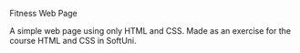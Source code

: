 Fitness Web Page

A simple web page using only HTML and CSS. Made as an exercise for the course HTML and CSS in SoftUni.
